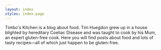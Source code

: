```yaml
---
layout: index
styles: index-page
---
```


<div class="blurb">
Timbo's Kitchen is a blog about food. Tim Huegdon grew up in a house
blighted by hereditary Coeliac Disease and was taught to cook by his Mum, an expert gluten-free cook. Here you will find posts about food and lots of tasty recipes—all of which just happen to be gluten-free.
</div>
